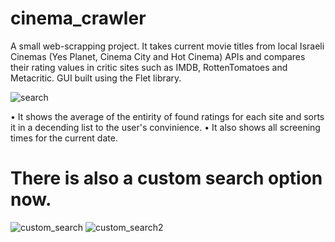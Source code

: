 # cinema_crawler
A small web-scrapping project. It takes current movie titles from local Israeli Cinemas (Yes Planet, Cinema City and Hot Cinema) APIs and compares their rating values in critic sites such as IMDB, RottenTomatoes and Metacritic. GUI built using the Flet library.

![search](https://github.com/dannythedev/cinema_crawler/assets/99733108/e81eefdf-3885-4a89-acb0-d112371c81fa)

• It shows the average of the entirity of found ratings for each site and sorts it in a decending list to the user's convinience.
• It also shows all screening times for the current date.

# There is also a custom search option now.
![custom_search](https://github.com/dannythedev/cinema_crawler/assets/99733108/986923e4-67d4-49d6-b4a0-de3f5139ef25)
![custom_search2](https://github.com/dannythedev/cinema_crawler/assets/99733108/9f07e2d6-7e8e-499b-8785-d7102e5913a6)
